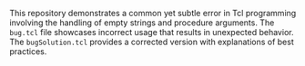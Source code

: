 This repository demonstrates a common yet subtle error in Tcl programming involving the handling of empty strings and procedure arguments. The `bug.tcl` file showcases incorrect usage that results in unexpected behavior.  The `bugSolution.tcl` provides a corrected version with explanations of best practices.